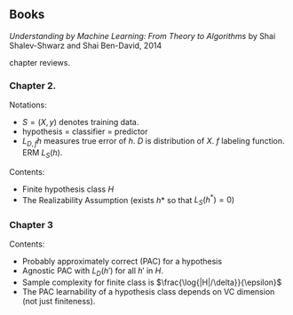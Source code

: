 
## Books

*Understanding by Machine Learning: From Theory to Algorithms* by Shai Shalev-Shwarz and Shai Ben-David, 2014

chapter reviews. 
### Chapter 2. 
Notations: 
* $S=(X, y)$ denotes training data.
* hypothesis = classifier = predictor 
* $L_{D,f}h$ measures true error of $h$. $D$ is distribution of $X$. $f$ labeling function. ERM $L_S(h)$.

Contents:
* Finite hypothesis class $H$
* The Realizability Assumption (exists $h*$ so that $L_S(h^{*})=0$)
### Chapter 3 
Contents:
* Probably approximately correct (PAC) for a hypothesis
* Agnostic PAC with $L_{D}(h')$ for all $h'$ in $H$.
* Sample complexity for finite class is $\frac{\log{|H|/\delta}}{\epsilon}$
* The PAC learnability of a hypothesis class depends on VC dimension (not just finiteness).


